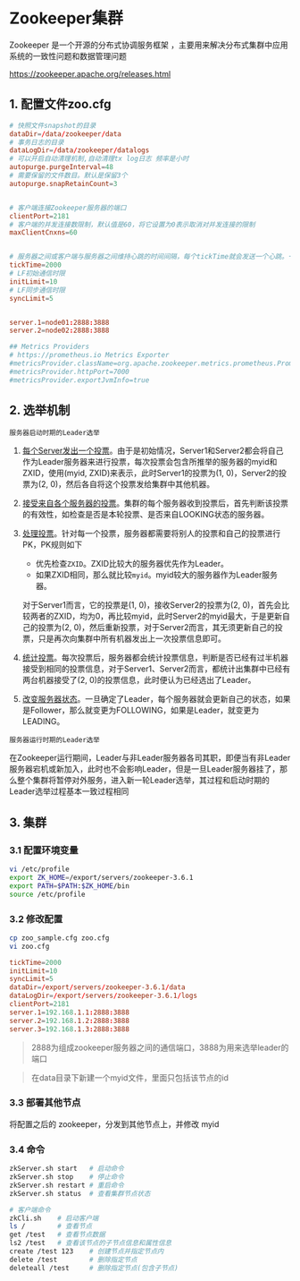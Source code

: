 # Zookeeper集群

Zookeeper 是一个开源的分布式协调服务框架 ，主要用来解决分布式集群中应用系统的一致性问题和数据管理问题

https://zookeeper.apache.org/releases.html

## 1. 配置文件zoo.cfg

```conf
# 快照文件snapshot的目录
dataDir=/data/zookeeper/data
# 事务日志的目录
dataLogDir=/data/zookeeper/datalogs
# 可以开启自动清理机制,自动清理tx log日志 频率是小时
autopurge.purgeInterval=48
# 需要保留的文件数目。默认是保留3个
autopurge.snapRetainCount=3 


# 客户端连接Zookeeper服务器的端口
clientPort=2181
# 客户端的并发连接数限制，默认值是60，将它设置为0表示取消对并发连接的限制
maxClientCnxns=60


# 服务器之间或客户端与服务器之间维持心跳的时间间隔，每个tickTime就会发送一个心跳。一个标准时间单元。所有时间都是以这个时间单元为基础，进行整数倍配置的。例如，session的最小超时时间是2*tickTime。
tickTime=2000
# LF初始通信时限
initLimit=10
# LF同步通信时限
syncLimit=5


server.1=node01:2888:3888
server.2=node02:2888:3888

## Metrics Providers
# https://prometheus.io Metrics Exporter
#metricsProvider.className=org.apache.zookeeper.metrics.prometheus.PrometheusMetricsProvider
#metricsProvider.httpPort=7000
#metricsProvider.exportJvmInfo=true

```


## 2. 选举机制

`服务器启动时期的Leader选举`
1. [每个Server发出一个投票]()。由于是初始情况，Server1和Server2都会将自己作为Leader服务器来进行投票，每次投票会包含所推举的服务器的myid和ZXID，使用(myid, ZXID)来表示，此时Server1的投票为(1, 0)，Server2的投票为(2, 0)，然后各自将这个投票发给集群中其他机器。
2. [接受来自各个服务器的投票]()。集群的每个服务器收到投票后，首先判断该投票的有效性，如检查是否是本轮投票、是否来自LOOKING状态的服务器。
3. [处理投票]()。针对每一个投票，服务器都需要将别人的投票和自己的投票进行PK，PK规则如下
    - 优先检查`ZXID`。ZXID比较大的服务器优先作为Leader。
    - 如果ZXID相同，那么就比较`myid`。myid较大的服务器作为Leader服务器。

    对于Server1而言，它的投票是(1, 0)，接收Server2的投票为(2, 0)，首先会比较两者的ZXID，均为0，再比较myid，此时Server2的myid最大，于是更新自己的投票为(2, 0)，然后重新投票，对于Server2而言，其无须更新自己的投票，只是再次向集群中所有机器发出上一次投票信息即可。
4. [统计投票]()。每次投票后，服务器都会统计投票信息，判断是否已经有过半机器接受到相同的投票信息，对于Server1、Server2而言，都统计出集群中已经有两台机器接受了(2, 0)的投票信息，此时便认为已经选出了Leader。
5. [改变服务器状态]()。一旦确定了Leader，每个服务器就会更新自己的状态，如果是Follower，那么就变更为FOLLOWING，如果是Leader，就变更为LEADING。 

`服务器运行时期的Leader选举`

在Zookeeper运行期间，Leader与非Leader服务器各司其职，即便当有非Leader服务器宕机或新加入，此时也不会影响Leader，但是一旦Leader服务器挂了，那么整个集群将暂停对外服务，进入新一轮Leader选举，其过程和启动时期的Leader选举过程基本一致过程相同

## 3. 集群

### 3.1 配置环境变量

```bash
vi /etc/profile
export ZK_HOME=/export/servers/zookeeper-3.6.1
export PATH=$PATH:$ZK_HOME/bin
source /etc/profile
```

### 3.2 修改配置

```bash
cp zoo_sample.cfg zoo.cfg
vi zoo.cfg
```

```conf
tickTime=2000
initLimit=10
syncLimit=5
dataDir=/export/servers/zookeeper-3.6.1/data
dataLogDir=/export/servers/zookeeper-3.6.1/logs
clientPort=2181
server.1=192.168.1.1:2888:3888  
server.2=192.168.1.2:2888:3888
server.3=192.168.1.3:2888:3888
```

> 2888为组成zookeeper服务器之间的通信端口，3888为用来选举leader的端口

> 在data目录下新建一个myid文件，里面只包括该节点的id

### 3.3 部署其他节点

将配置之后的 zookeeper，分发到其他节点上，并修改 myid

### 3.4 命令

```bash
zkServer.sh start   # 启动命令
zkServer.sh stop    # 停止命令
zkServer.sh restart # 重启命令
zkServer.sh status  # 查看集群节点状态

# 客户端命令
zkCli.sh    # 启动客户端
ls /        # 查看节点
get /test   # 查看节点数据
ls2 /test   # 查看该节点的子节点信息和属性信息
create /test 123    # 创建节点并指定节点内
delete /test        # 删除指定节点  
deleteall /test     # 删除指定节点(包含子节点)
```